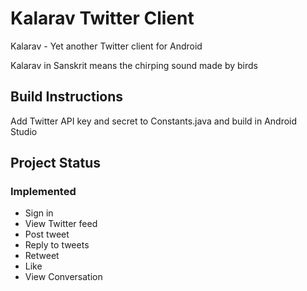 # Kalarav Twitter Client
Kalarav - Yet another Twitter client for Android  

Kalarav in Sanskrit means the chirping sound made by birds

## Build Instructions
Add Twitter API key and secret to Constants.java and build in Android Studio  

## Project Status
### Implemented
- Sign in 
- View Twitter feed
- Post tweet
- Reply to tweets
- Retweet  
- Like
- View Conversation
